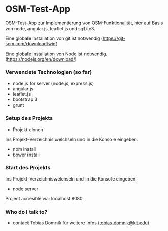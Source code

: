 # OSM-Test-App #

OSM-Test-App zur Implementierung von OSM-Funktionalität, hier auf Basis von node, angular.js, leaflet.js und sqLite3.

Eine globale Installation von git ist notwendig (https://git-scm.com/download/win)

Eine globale Installation von Node ist notwendig.(https://nodejs.org/en/download/)


### Verwendete Technologien (so far) ###

* node.js for server (node.js, express.js)
* angular.js
* leaflet.js
* bootstrap 3
* grunt


### Setup des Projekts ###

* Projekt clonen 

Ins Projekt-Verzeichnis welchseln und in die Konsole eingeben:

* npm install
* bower install

### Start des Projekts ###

Ins Projekt-Verzeichniswelchseln und in die Konsole eingeben:

* node server

Project accesible via: localhost:8080



### Who do I talk to? ###

* contact Tobias Domnik für weitere Infos (tobias.domnik@kit.edu)